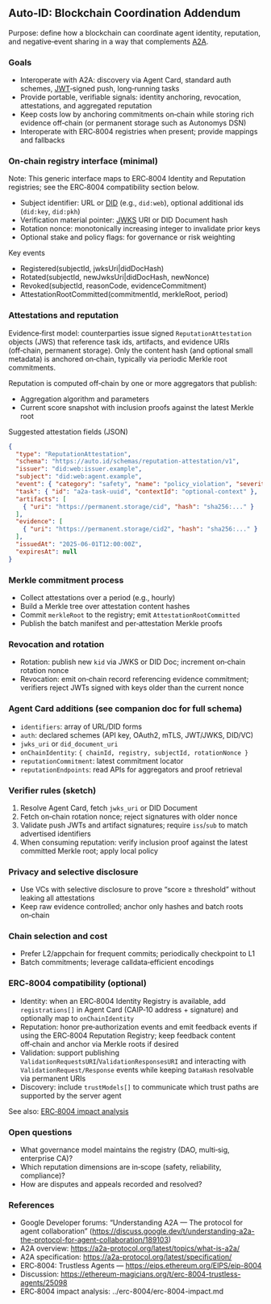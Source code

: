 ## Auto‑ID: Blockchain Coordination Addendum

Purpose: define how a blockchain can coordinate agent identity, reputation, and negative‑event sharing in a way that complements [A2A](../glossary.md#a2a-agent-to-agent).

### Goals

- Interoperate with A2A: discovery via Agent Card, standard auth schemes, [JWT](../glossary.md#jwt-json-web-token)‑signed push, long‑running tasks
- Provide portable, verifiable signals: identity anchoring, revocation, attestations, and aggregated reputation
- Keep costs low by anchoring commitments on‑chain while storing rich evidence off‑chain (or permanent storage such as Autonomys DSN)
- Interoperate with ERC‑8004 registries when present; provide mappings and fallbacks

### On‑chain registry interface (minimal)

Note: This generic interface maps to ERC‑8004 Identity and Reputation registries; see the ERC‑8004 compatibility section below.

- Subject identifier: URL or [DID](../glossary.md#did-decentralized-identifier) (e.g., `did:web`), optional additional ids (`did:key`, `did:pkh`)
- Verification material pointer: [JWKS](../glossary.md#jwks-json-web-key-set) URI or DID Document hash
- Rotation nonce: monotonically increasing integer to invalidate prior keys
- Optional stake and policy flags: for governance or risk weighting

Key events

- Registered(subjectId, jwksUri|didDocHash)
- Rotated(subjectId, newJwksUri|didDocHash, newNonce)
- Revoked(subjectId, reasonCode, evidenceCommitment)
- AttestationRootCommitted(commitmentId, merkleRoot, period)

### Attestations and reputation

Evidence‑first model: counterparties issue signed `ReputationAttestation` objects (JWS) that reference task ids, artifacts, and evidence URIs (off‑chain, permanent storage). Only the content hash (and optional small metadata) is anchored on‑chain, typically via periodic Merkle root commitments.

Reputation is computed off‑chain by one or more aggregators that publish:

- Aggregation algorithm and parameters
- Current score snapshot with inclusion proofs against the latest Merkle root

Suggested attestation fields (JSON)

```json
{
  "type": "ReputationAttestation",
  "schema": "https://auto.id/schemas/reputation-attestation/v1",
  "issuer": "did:web:issuer.example",
  "subject": "did:web:agent.example",
  "event": { "category": "safety", "name": "policy_violation", "severity": 3 },
  "task": { "id": "a2a-task-uuid", "contextId": "optional-context" },
  "artifacts": [
    { "uri": "https://permanent.storage/cid", "hash": "sha256:..." }
  ],
  "evidence": [
    { "uri": "https://permanent.storage/cid2", "hash": "sha256:..." }
  ],
  "issuedAt": "2025-06-01T12:00:00Z",
  "expiresAt": null
}
```

### Merkle commitment process

- Collect attestations over a period (e.g., hourly)
- Build a Merkle tree over attestation content hashes
- Commit `merkleRoot` to the registry; emit `AttestationRootCommitted`
- Publish the batch manifest and per‑attestation Merkle proofs

### Revocation and rotation

- Rotation: publish new `kid` via JWKS or DID Doc; increment on‑chain rotation nonce
- Revocation: emit on‑chain record referencing evidence commitment; verifiers reject JWTs signed with keys older than the current nonce

### Agent Card additions (see companion doc for full schema)

- `identifiers`: array of URL/DID forms
- `auth`: declared schemes (API key, OAuth2, mTLS, JWT/JWKS, DID/VC)
- `jwks_uri` or `did_document_uri`
- `onChainIdentity`: `{ chainId, registry, subjectId, rotationNonce }`
- `reputationCommitment`: latest commitment locator
- `reputationEndpoints`: read APIs for aggregators and proof retrieval

### Verifier rules (sketch)

1. Resolve Agent Card, fetch `jwks_uri` or DID Document
2. Fetch on‑chain rotation nonce; reject signatures with older nonce
3. Validate push JWTs and artifact signatures; require `iss`/`sub` to match advertised identifiers
4. When consuming reputation: verify inclusion proof against the latest committed Merkle root; apply local policy

### Privacy and selective disclosure

- Use VCs with selective disclosure to prove “score ≥ threshold” without leaking all attestations
- Keep raw evidence controlled; anchor only hashes and batch roots on‑chain

### Chain selection and cost

- Prefer L2/appchain for frequent commits; periodically checkpoint to L1
- Batch commitments; leverage calldata‑efficient encodings

### ERC‑8004 compatibility (optional)

- Identity: when an ERC‑8004 Identity Registry is available, add `registrations[]` in Agent Card (CAIP‑10 address + signature) and optionally map to `onChainIdentity`
- Reputation: honor pre‑authorization events and emit feedback events if using the ERC‑8004 Reputation Registry; keep feedback content off‑chain and anchor via Merkle roots if desired
- Validation: support publishing `ValidationRequestsURI`/`ValidationResponsesURI` and interacting with `ValidationRequest/Response` events while keeping `DataHash` resolvable via permanent URIs
- Discovery: include `trustModels[]` to communicate which trust paths are supported by the server agent

See also: [ERC‑8004 impact analysis](../erc-8004/erc-8004-impact.md)

### Open questions

- What governance model maintains the registry (DAO, multi‑sig, enterprise CA)?
- Which reputation dimensions are in‑scope (safety, reliability, compliance)?
- How are disputes and appeals recorded and resolved?

### References

- Google Developer forums: “Understanding A2A — The protocol for agent collaboration” (https://discuss.google.dev/t/understanding-a2a-the-protocol-for-agent-collaboration/189103)
- A2A overview: https://a2a-protocol.org/latest/topics/what-is-a2a/
- A2A specification: https://a2a-protocol.org/latest/specification/
- ERC‑8004: Trustless Agents — https://eips.ethereum.org/EIPS/eip-8004
- Discussion: https://ethereum-magicians.org/t/erc-8004-trustless-agents/25098
- ERC‑8004 impact analysis: ../erc-8004/erc-8004-impact.md
